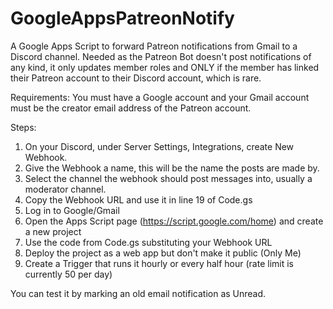 # GoogleAppsPatreonNotify
A Google Apps Script to forward Patreon notifications from Gmail to a Discord channel.
Needed as the Patreon Bot doesn't post notifications of any kind, it only updates member roles and ONLY if the member has linked their Patreon account to their Discord account, which is rare.

Requirements:
You must have a Google account and your Gmail account must be the creator email address of the Patreon account.

Steps:
1. On your Discord, under Server Settings, Integrations, create New Webhook.
2. Give the Webhook a name, this will be the name the posts are made by.
3. Select the channel the webhook should post messages into, usually a moderator channel.
4. Copy the Webhook URL and use it in line 19 of Code.gs
5. Log in to Google/Gmail
6. Open the Apps Script page (https://script.google.com/home) and create a new project
7. Use the code from Code.gs substituting your Webhook URL
8. Deploy the project as a web app but don't make it public (Only Me)
9. Create a Trigger that runs it hourly or every half hour (rate limit is currently 50 per day)

You can test it by marking an old email notification as Unread.


